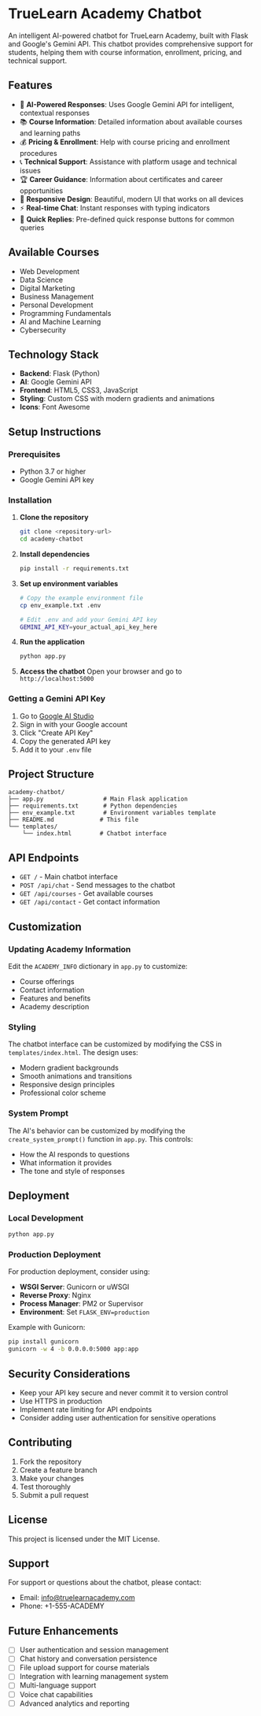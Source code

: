 # TrueLearn Academy Chatbot

An intelligent AI-powered chatbot for TrueLearn Academy, built with Flask and Google's Gemini API. This chatbot provides comprehensive support for students, helping them with course information, enrollment, pricing, and technical support.

## Features

- 🤖 **AI-Powered Responses**: Uses Google Gemini API for intelligent, contextual responses
- 📚 **Course Information**: Detailed information about available courses and learning paths
- 💰 **Pricing & Enrollment**: Help with course pricing and enrollment procedures
- 📞 **Technical Support**: Assistance with platform usage and technical issues
- 🏆 **Career Guidance**: Information about certificates and career opportunities
- 📱 **Responsive Design**: Beautiful, modern UI that works on all devices
- ⚡ **Real-time Chat**: Instant responses with typing indicators
- 🎯 **Quick Replies**: Pre-defined quick response buttons for common queries

## Available Courses

- Web Development
- Data Science
- Digital Marketing
- Business Management
- Personal Development
- Programming Fundamentals
- AI and Machine Learning
- Cybersecurity

## Technology Stack

- **Backend**: Flask (Python)
- **AI**: Google Gemini API
- **Frontend**: HTML5, CSS3, JavaScript
- **Styling**: Custom CSS with modern gradients and animations
- **Icons**: Font Awesome

## Setup Instructions

### Prerequisites

- Python 3.7 or higher
- Google Gemini API key

### Installation

1. **Clone the repository**
   ```bash
   git clone <repository-url>
   cd academy-chatbot
   ```

2. **Install dependencies**
   ```bash
   pip install -r requirements.txt
   ```

3. **Set up environment variables**
   ```bash
   # Copy the example environment file
   cp env_example.txt .env
   
   # Edit .env and add your Gemini API key
   GEMINI_API_KEY=your_actual_api_key_here
   ```

4. **Run the application**
   ```bash
   python app.py
   ```

5. **Access the chatbot**
   Open your browser and go to `http://localhost:5000`

### Getting a Gemini API Key

1. Go to [Google AI Studio](https://makersuite.google.com/app/apikey)
2. Sign in with your Google account
3. Click "Create API Key"
4. Copy the generated API key
5. Add it to your `.env` file

## Project Structure

```
academy-chatbot/
├── app.py                 # Main Flask application
├── requirements.txt       # Python dependencies
├── env_example.txt        # Environment variables template
├── README.md             # This file
└── templates/
    └── index.html        # Chatbot interface
```

## API Endpoints

- `GET /` - Main chatbot interface
- `POST /api/chat` - Send messages to the chatbot
- `GET /api/courses` - Get available courses
- `GET /api/contact` - Get contact information

## Customization

### Updating Academy Information

Edit the `ACADEMY_INFO` dictionary in `app.py` to customize:

- Course offerings
- Contact information
- Features and benefits
- Academy description

### Styling

The chatbot interface can be customized by modifying the CSS in `templates/index.html`. The design uses:

- Modern gradient backgrounds
- Smooth animations and transitions
- Responsive design principles
- Professional color scheme

### System Prompt

The AI's behavior can be customized by modifying the `create_system_prompt()` function in `app.py`. This controls:

- How the AI responds to questions
- What information it provides
- The tone and style of responses

## Deployment

### Local Development
```bash
python app.py
```

### Production Deployment

For production deployment, consider using:

- **WSGI Server**: Gunicorn or uWSGI
- **Reverse Proxy**: Nginx
- **Process Manager**: PM2 or Supervisor
- **Environment**: Set `FLASK_ENV=production`

Example with Gunicorn:
```bash
pip install gunicorn
gunicorn -w 4 -b 0.0.0.0:5000 app:app
```

## Security Considerations

- Keep your API key secure and never commit it to version control
- Use HTTPS in production
- Implement rate limiting for API endpoints
- Consider adding user authentication for sensitive operations

## Contributing

1. Fork the repository
2. Create a feature branch
3. Make your changes
4. Test thoroughly
5. Submit a pull request

## License

This project is licensed under the MIT License.

## Support

For support or questions about the chatbot, please contact:
- Email: info@truelearnacademy.com
- Phone: +1-555-ACADEMY

## Future Enhancements

- [ ] User authentication and session management
- [ ] Chat history and conversation persistence
- [ ] File upload support for course materials
- [ ] Integration with learning management system
- [ ] Multi-language support
- [ ] Voice chat capabilities
- [ ] Advanced analytics and reporting 